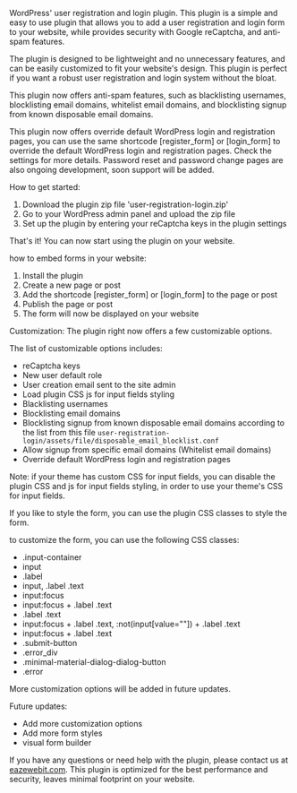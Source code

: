 WordPress' user registration and login plugin. 
This plugin is a simple and easy to use plugin that allows you to add a user registration and login form to your website, 
while provides security with Google reCaptcha, and anti-spam features.

The plugin is designed to be lightweight and no unnecessary features,
and can be easily customized to fit your website's design. 
This plugin is perfect if you want a robust user registration and login system without the bloat.

This plugin now offers anti-spam features, such as blacklisting usernames, blocklisting email domains, 
whitelist email domains, and blocklisting signup from known disposable email domains.

This plugin now offers override default WordPress login and registration pages,
you can use the same shortcode [register_form] or [login_form]
to override the default WordPress login and registration pages.
Check the settings for more details.
Password reset and password change pages are also ongoing development, soon support will be added.

How to get started:
1. Download the plugin zip file 'user-registration-login.zip'
2. Go to your WordPress admin panel and upload the zip file
3. Set up the plugin by entering your reCaptcha keys in the plugin settings

That's it! You can now start using the plugin on your website.

how to embed forms in your website:
1. Install the plugin
2. Create a new page or post
3. Add the shortcode [register_form] or [login_form] to the page or post
4. Publish the page or post
5. The form will now be displayed on your website

Customization:
The plugin right now offers a few customizable options. 

The list of customizable options includes:
- reCaptcha keys
- New user default role
- User creation email sent to the site admin
- Load plugin CSS js for input fields styling
- Blacklisting usernames
- Blocklisting email domains
- Blocklisting signup from known disposable email domains according to the list from this file `user-registration-login/assets/file/disposable_email_blocklist.conf`
- Allow signup from specific email domains (Whitelist email domains)
- Override default WordPress login and registration pages


Note: if your theme has custom CSS for input fields, you can disable the plugin CSS and js for input fields styling, 
in order to use your theme's CSS for input fields.

If you like to style the form, you can use the plugin CSS classes to style the form.

to customize the form, you can use the following CSS classes:
- .input-container
- input
- .label
- input, .label .text
- input:focus
- input:focus + .label .text
- .label .text
- input:focus + .label .text, :not(input[value=""]) + .label .text
- input:focus + .label .text
- .submit-button
- .error_div
- .minimal-material-dialog-dialog-button
- .error


More customization options will be added in future updates.

Future updates:
- Add more customization options
- Add more form styles
- visual form builder

If you have any questions or need help with the plugin,
please contact us at <a href="https://eazewebit.com">eazewebit.com</a>. 
This plugin is optimized for the best performance and security, leaves minimal footprint on your website.
